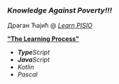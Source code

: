 ### _Knowledge Against **Poverty**!!!_

Драган Ћајић @ [_Learn PISIO_](http://learn-pisio.eu5.org)

[**"The Learning Process"**](https://www.youtube.com/watch?v=4vKYXVfvIO4)

* _**Type**Script_
* _**Java**Script_
* _Kotlin_
* _Pascal_
